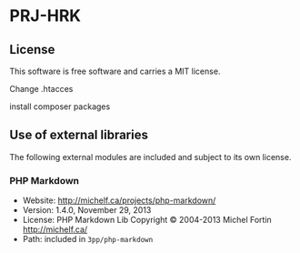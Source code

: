 PRJ-HRK
=========


License
------------------

This software is free software and carries a MIT license.

Change .htacces

install composer packages


Use of external libraries
-----------------------------------

The following external modules are included and subject to its own license.

### PHP Markdown
* Website: http://michelf.ca/projects/php-markdown/
* Version: 1.4.0, November 29, 2013
* License: PHP Markdown Lib Copyright © 2004-2013 Michel Fortin http://michelf.ca/
* Path: included in `3pp/php-markdown`
